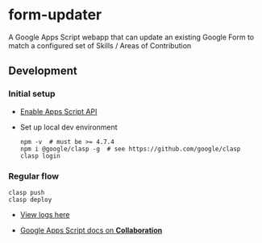 # form-updater
A Google Apps Script webapp that can update an existing Google Form to match a configured set of Skills / Areas of Contribution

## Development
 
### Initial setup
- [Enable Apps Script API](https://script.google.com/home/usersettings)

- Set up local dev environment
  ```
  npm -v  # must be >= 4.7.4
  npm i @google/clasp -g  # see https://github.com/google/clasp
  clasp login
  ```

### Regular flow

```
clasp push
clasp deploy
```

- [View logs here](https://console.cloud.google.com/logs/viewer?project=project-id-8564863710677727141&resource=app_script_function)

- [Google Apps Script docs on **Collaboration**](https://developers.google.com/apps-script/guides/collaborating)
